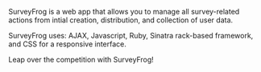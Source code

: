 SurveyFrog is a web app that allows you to manage all survey-related actions from intial creation, distribution, and collection of user data.

SurveyFrog uses: AJAX, Javascript, Ruby, Sinatra rack-based framework, and CSS for a responsive interface.

Leap over the competition with SurveyFrog!
